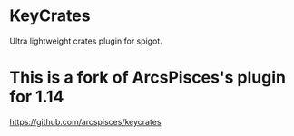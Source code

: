 # KeyCrates
Ultra lightweight crates plugin for spigot.

# This is a fork of ArcsPisces's plugin for 1.14
https://github.com/arcspisces/keycrates
